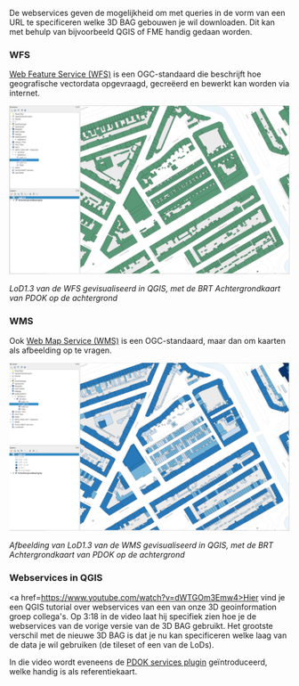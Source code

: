 De webservices geven de mogelijkheid om met queries in de vorm van een URL te specificeren welke 3D BAG gebouwen je wil downloaden. Dit kan met behulp van bijvoorbeeld QGIS of FME handig gedaan worden.

### WFS

<a href=https://www.ogc.org/standards/wfs>Web Feature Service (WFS)</a> is een OGC-standaard die beschrijft hoe geografische vectordata opgevraagd, gecreëerd en bewerkt kan worden via internet.

![Screenshot](../../../images_common/wfs.png)

*LoD1.3 van de WFS gevisualiseerd in QGIS, met de BRT Achtergrondkaart van PDOK op de achtergrond* 

### WMS

Ook <a href=https://www.ogc.org/standards/wms>Web Map Service (WMS)</a> is een OGC-standaard, maar dan om kaarten als afbeelding op te vragen.

![Screenshot](../../../images_common/wms.png)

*Afbeelding van LoD1.3 van de WMS gevisualiseerd in QGIS, met de BRT Achtergrondkaart van PDOK op de achtergrond* 

### Webservices in QGIS

<a href=https://www.youtube.com/watch?v=dWTGOm3Emw4>Hier</a> vind je een QGIS tutorial over webservices van een van onze 3D geoinformation groep collega's. Op 3:18 in de video laat hij specifiek zien hoe je de webservices van de vorige versie van de 3D BAG gebruikt. Het grootste verschil met de nieuwe 3D BAG is dat je nu kan specificeren welke laag van de data je wil gebruiken (de tileset of een van de LoDs).

In die video wordt eveneens de <a href=https://plugins.qgis.org/plugins/pdokservicesplugin/>PDOK services plugin</a> geïntroduceerd, welke handig is als referentiekaart.